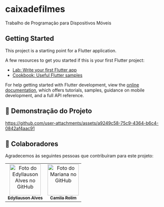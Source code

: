# caixadefilmes

Trabalho de Programação para Dispositivos Móveis

## Getting Started

This project is a starting point for a Flutter application.

A few resources to get you started if this is your first Flutter project:

- [Lab: Write your first Flutter app](https://docs.flutter.dev/get-started/codelab)
- [Cookbook: Useful Flutter samples](https://docs.flutter.dev/cookbook)

For help getting started with Flutter development, view the
[online documentation](https://docs.flutter.dev/), which offers tutorials,
samples, guidance on mobile development, and a full API reference.

## 🎥 Demonstração do Projeto

https://github.com/user-attachments/assets/a9249c58-75c9-4364-b6c4-0842af4aac91

## 🤝 Colaboradores

Agradecemos às seguintes pessoas que contribuíram para este projeto:

<table>
  <tr>
    <td align="center">
      <a href="https://github.com/Edyllauson">
        <img src="https://avatars.githubusercontent.com/u/124541348?v=4" width="100px" alt="Foto do Edyllauson Alves no GitHub"/><br>
        <sub>
          <b style="text-decoration: none;">Edyllauson Alves</b>
        </sub>
      </a>
    </td>
    <td align="center">
      <a href="https://github.com/camisbr">
        <img src="https://avatars.githubusercontent.com/u/130667076?v=4" width="100px;" alt="Foto do Mariana no GitHub"/><br>
        <sub>
          <b>Camila Rolim</b>
        </sub>
      </a>
    </td>
  </tr>
</table>

